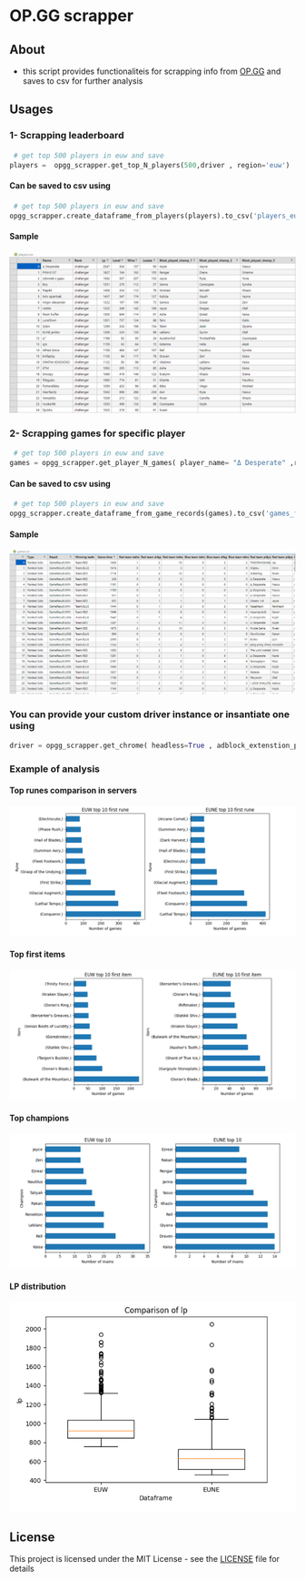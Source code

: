 # OP.GG scrapper

## About
- this script provides functionaliteis for scrapping info from [OP.GG](https://op.gg) and saves to csv for further analysis


## Usages
### 1- Scrapping leaderboard
```python
 # get top 500 players in euw and save
players =  opgg_scrapper.get_top_N_players(500,driver , region='euw')
```
#### Can be saved to csv using
```python
 # get top 500 players in euw and save
opgg_scrapper.create_dataframe_from_players(players).to_csv('players_euw.csv')
```
#### Sample
![](screenshots/leader.png)
### 2- Scrapping games for specific player
```python
 # get top 500 players in euw and save
games = opgg_scrapper.get_player_N_games( player_name= "Δ Desperate" ,region='eune', driver_insance=driver , N=200 , force_update= False, force_ranked_only=True) 
```

#### Can be saved to csv using
```python
 # get top 500 players in euw and save
opgg_scrapper.create_dataframe_from_game_records(games).to_csv('games_first_euw.csv')

```
#### Sample
![](screenshots/games.png)

### You can provide your custom driver instance or insantiate one using 
```python
driver = opgg_scrapper.get_chrome( headless=True , adblock_extenstion_path='extension_2023_9_10_1131.crx') 
```


### Example of analysis
#### Top runes comparison in servers
![](screenshots/rune.png)

#### Top first items
![](screenshots/item.png)

#### Top champions
![](screenshots/champ.png)

#### LP distribution
![](screenshots/lp.png)




## License
This project is licensed under the MIT License - see the [LICENSE](LICENSE) file for details

